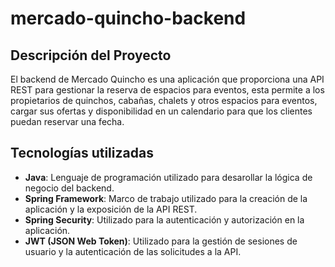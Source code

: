 # mercado-quincho-backend

## Descripción del Proyecto
El backend de Mercado Quincho es una aplicación que proporciona una API REST para gestionar la reserva de espacios para eventos, esta permite a los propietarios de quinchos, cabañas, chalets y otros espacios para eventos, cargar sus ofertas y disponibilidad en un calendario para que los clientes puedan reservar una fecha.

## Tecnologías utilizadas
- **Java**: Lenguaje de programación utilizado para desarollar la lógica de negocio del backend.
- **Spring Framework**: Marco de trabajo utilizado para la creación de la aplicación y la exposición de la API REST.
- **Spring Security**: Utilizado para la autenticación y autorización en la aplicación.
- **JWT (JSON Web Token)**: Utilizado para la gestión de sesiones de usuario y la autenticación de las solicitudes a la API.
